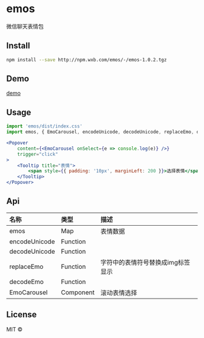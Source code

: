 # emos
微信聊天表情包

## Install

```bash
npm install --save http://npm.wxb.com/emos/-/emos-1.0.2.tgz
```

## Demo
[demo](http://git.wxb.com/pages/shipnew/emos/public/index.html)

## Usage

```jsx
import 'emos/dist/index.css'
import emos, { EmoCarousel, encodeUnicode, decodeUnicode, replaceEmo, decodeEmo } from 'emos'

<Popover
    content={<EmoCarousel onSelect={e => console.log(e)} />}
    trigger="click"
>
    <Tooltip title="表情">
        <span style={{ padding: '10px', marginLeft: 200 }}>选择表情</span>
    </Tooltip>
</Popover>

```


## Api
| 名称 | 类型 | 描述
| :-----|:-----|:----
| emos | Map | 表情数据
| encodeUnicode | Function | 
| decodeUnicode | Function | 
| replaceEmo | Function | 字符中的表情符号替换成img标签显示
| decodeEmo | Function | 
| EmoCarousel | Component | 滚动表情选择

## License

MIT © [](https://github.com/)
